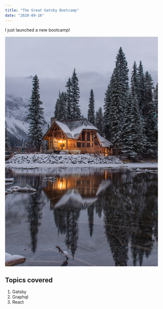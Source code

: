 ```yaml
---
title: "The Great Gatsby Bootcamp"
date: "2020-09-16"
---
```


I just launched a new bootcamp!

![Winter](./winter.jpg)

## Topics covered
1. Gatsby
2. Graphql
3. React